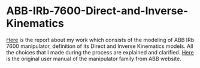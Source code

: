 # ABB-IRb-7600-Direct-and-Inverse-Kinematics

[Here](Symbolic_Model_of_the_Kinematics_of_the_ABB_IRb_7600_Manipulator.pdf) is the report about my work which consists of the modeling of ABB IRb 7600 manipulator, definition of its Direct and Inverse Kinematics models. All the choices that I made during the process are explained and clarified.
[Here](ABB_IRb-7600-en.pdf) is the original user manual of the manipulator family from ABB website.